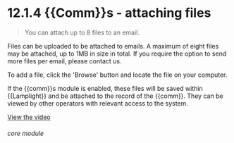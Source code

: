 # 12.1.4    {{Comm}}s - attaching files

> You can attach up to 8 files to an email. 

Files can be uploaded to be attached to emails. A maximum of eight files may be attached, up to 1MB in size in total. If you require the option to send more files per email, please contact us.

To add a file, click the 'Browse' button and locate the file on your computer.

If the {{comm}}s module is enabled, these files will be saved within {{Lamplight}} and be attached to the record of the {{comm}}. They can be viewed by other operators with relevant access to the system. 

[View the video](/help/video/id/27)
###### core module

